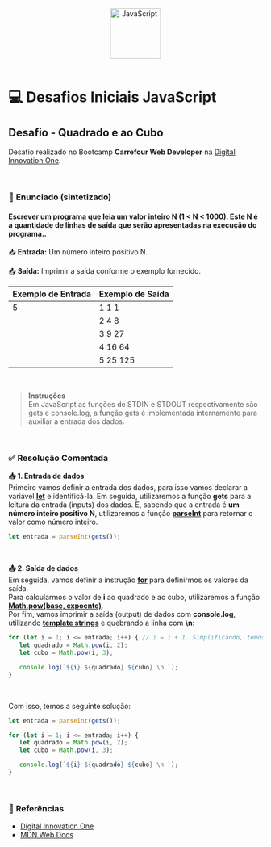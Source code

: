 <div align="center">
  <img alt="JavaScript" height="100" src="https://raw.githubusercontent.com/FortAwesome/Font-Awesome/6.x/svgs/brands/js-square.svg">
</div>

<br>

# 💻 Desafios Iniciais JavaScript

## Desafio - Quadrado e ao Cubo
Desafio realizado no Bootcamp **Carrefour Web Developer** na [Digital Innovation One](https://www.dio.me/).

<br>

### 📝 **Enunciado (sintetizado)**
#### **Escrever um programa que leia um valor inteiro N (1 < N < 1000). Este N é a quantidade de linhas de saída que serão apresentadas na execução do programa.**.

📥 **Entrada:** Um número inteiro positivo N.

📤 **Saída:** Imprimir a saída conforme o exemplo fornecido.

Exemplo de Entrada          | Exemplo de Saída
--------------------------- | ---------------------------
5                           | 1 1 1
 ͏ ͏ ͏                         | 2 4 8
 ͏ ͏ ͏                         | 3 9 27
 ͏ ͏ ͏                         | 4 16 64
 ͏ ͏ ͏                         | 5 25 125

<br>

> **Instruções** <br>
Em JavaScript as funções de STDIN e STDOUT respectivamente são gets e console.log, a função gets é implementada internamente para auxiliar a entrada dos dados.

<br>

### ✅ **Resolução Comentada**

**📥 1. Entrada de dados**<br>
Primeiro vamos definir a entrada dos dados, para isso vamos declarar a variável [**let**](https://developer.mozilla.org/pt-BR/docs/Web/JavaScript/Reference/Statements/let) e identificá-la. Em seguida, utilizaremos a função **gets** para a leitura da entrada (inputs) dos dados. E, sabendo que a entrada é **um número inteiro positivo N**, utilizaremos a função [**parseInt**](https://developer.mozilla.org/pt-BR/docs/Web/JavaScript/Reference/Global_Objects/parseInt) para retornar o valor como número inteiro.

```javascript
let entrada = parseInt(gets());
```

<br>

**📤 2. Saída de dados**<br>
 Em seguida, vamos definir a instrução [**for**](https://developer.mozilla.org/pt-BR/docs/Web/JavaScript/Reference/Statements/for) para definirmos os valores da saída. 
 <br>
 Para calcularmos o valor de **i** ao quadrado e ao cubo, utilizaremos a função [**Math.pow(base, expoente)**](https://developer.mozilla.org/pt-BR/docs/Web/JavaScript/Reference/Global_Objects/Math/pow).
<br>
Por fim, vamos imprimir a saída (output) de dados com **console.log**, utilizando [**template strings**](https://developer.mozilla.org/pt-BR/docs/Web/JavaScript/Reference/Template_literals) e quebrando a linha com **\n**:

```javascript
for (let i = 1; i <= entrada; i++) { // i = i + 1. Simplificando, temos: i += 1. Simplificando ainda mais, temos: i++.
   let quadrado = Math.pow(i, 2);
   let cubo = Math.pow(i, 3);

   console.log(`${i} ${quadrado} ${cubo} \n `);
}
```

<br>

Com isso, temos a seguinte solução:

```javascript
let entrada = parseInt(gets());

for (let i = 1; i <= entrada; i++) {
   let quadrado = Math.pow(i, 2);
   let cubo = Math.pow(i, 3);

   console.log(`${i} ${quadrado} ${cubo} \n `);
}
```

<br>

### 🔎 **Referências**
- [Digital Innovation One](https://www.dio.me/)
- [MDN Web Docs](https://developer.mozilla.org/pt-BR/)

<br>
